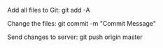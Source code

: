 Add all files to Git:
git add -A

Change the files:
git commit -m "Commit Message"

Send changes to server:
git push origin master
